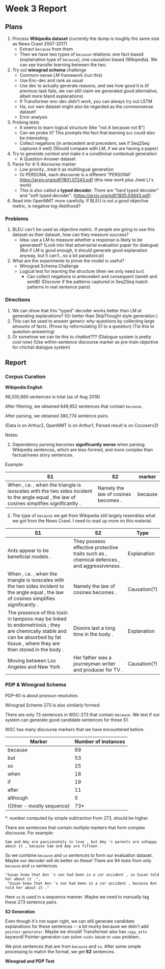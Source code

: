 # Week 3 Report

## Plans

1. Process **Wikipedia dataset** (currently the dump is roughly the same size as News Crawl 2007-2017)
   - Extract `because` from them
   - Then we have two types of `because` relations: one fact-based (explaination type of `because`), one causation based (Wikipedia). We can see transfer learning between the two.
2. Try out **winograd schema** challenge
   - Common-sense LM framework (run this)
   - Use Enc-dec and rank as usual 
   - Use dec to actually generate reasons, and see how good it is (if previous task fails, we can still claim we generated good alternative, albeit more bland explanations)
   - If Transformer enc-dec didn't work, you can always try out LSTM
   - Ha, our own dataset might also be regarded as the commonsense dataset!
   - Error analysis 
3. Probing tests
   * It seems to learn logical structure (like "not A because not B")
   * Can we probe it? This prompts the fact that learning `but` could also be interesting.
   * Collect negations (in antecedent and precedent, see if Seq2Seq captures it well) (Should compare with LM, if we are having a paper)
4. Try to generate context and make it a conditional contextual generation
   - A Question-Answer dataset
5. Parse for 4-5 discourse marker
   - Low priority...treat it as multilingual generation
   - Or PERSONA, each discourse is a different "PERSONA" https://arxiv.org/pdf/1801.07243.pdf (this new work plus Jiwei Li's work)
   - This is also called a **typed decoder**. There are "hard typed decoder" and "soft typed decoder". (https://arxiv.org/pdf/1805.04843.pdf)
6. Read into OpenNMT more carefully. If BLEU is not a good objective metric, is negative log-likelihood?

### Problems

1. BLEU can't be used as objective metric. If people are going to use this dataset as their dataset, how can they measure success?
   - Idea: use a LM to measure whether a response is likely to be generated? (Look into that adversarial evaluation paper for dialogue) (But if LM is good enough, it should generate good explanation anyway, but it can't...so a bit paradoxical)
2. What are the experiments to prove the model is useful?
   - Winograd Schema Challenge
   - Logical test for learning the structure (then we only need `but`)
     - Can collect negations in antecedent and consequent (sentA and sentB) (Discover if the patterns captured in Seq2Seq match patterns in real sentence pairs)

### Directions

1. We can show that this "typed" decoder works better than LM at generating explanations? (Or better than SkipThought style generation.)
2. This can be used to answer generic why-questions by collecting large amounts of facts. (Prove by reformulating S1 to a question) (Tie this to question-answering)
3. Or somehow we can tie this to chatbot??? (Dialogue system is pretty cool now) (Use within-sentence discourse marker as pre-train objective for chichat dialogue system)

## Report

### Corpus Curation

**Wikipedia English**

96,330,860 sentences in total (as of Aug 2018)

After filtering, we obtained 649,952 sentences that contain `because`.

After parsing, we obtained 380,774 sentence pairs.

(Data is on Arthur2, OpenNMT is on Arthur1, Parsed result is on Cocoserv2)

Notes:

1. Dependency parsing becomes **significantly worse** when parsing Wikipedia sentences, which are less-formed, and more complex than factual/news story sentences.

Example:

| S1                                                           | S2                                  | marker  |
| ------------------------------------------------------------ | ----------------------------------- | ------- |
| When , i.e. , when the triangle is isosceles with the two sides incident to the angle equal , the law of cosines simplifies significantly . | Namely the law of cosines becomes . | because |

2. The type of `because` we get from Wikipedia still largely resembles what we got from the News Crawl. I need to read up more on this material.

| S1                                                           | S2                                                           | Type         |
| ------------------------------------------------------------ | ------------------------------------------------------------ | ------------ |
| Ants appear to be beneficial models .                        | They possess effective protective traits such as , chemical defences , and aggressiveness . | Explanation  |
| When , i.e. , when the triangle is isosceles with the two sides incident to the angle equal , the law of cosines simplifies significantly . | Namely the law of cosines becomes .                          | Causation(?) |
| The presence of this toxin in tampons may be linked to endometriosis ; they are chemically stable and can be absorbed by fat tissue , where they are then stored in the body . | Dioxins last a long time in the body .                       | Explanation  |
| Moving between Los Angeles and New York .                    | Her father was a journeyman writer and producer for TV .     | Causation(?) |

### PDP & Winograd Schema

PDP-60 is about pronoun resolution.

Winograd Scheme 273 is also similarly formed.

There are only 73 sentences in WSC-273 that contain `because`. We test if our system can generate good candidate sentences for these S1.

WSC has many discourse markers that we have encountered before.

| Marker                    | Number of instances |
| ------------------------- | ------------------- |
| because                   | 69                  |
| but                       | 53                  |
| so                        | 25                  |
| when                      | 18                  |
| if                        | 19                  |
| after                     | 11                  |
| although                  | 5                   |
| (Other - mostly sequence) | 73*                 |

*: number computed by simple subtraction from 273, should be higher.

There are sentences that contain multiple markers that form complex discourse. For example:

```
Sam and Amy are passionately in love , but Amy 's parents are unhappy about it , because Sam and Amy are fifteen .
```

So we combine `because` and `so` sentences to form our evaluation dataset. Maybe our decoder will do better on these! There are 94 tests from only `because` and `so` sentences.

```
"Susan knew that Ann 's son had been in a car accident , so Susan told her about it .",
 "Susan knew that Ann 's son had been in a car accident , because Ann told her about it ."
```

Here `so` is used in a sequence manner. Maybe we need to manually tag these 273 sentence pairs.

**S2 Generation**

Even though it's not super right, we can still generate candidate explanations for these sentences -- a bit murky because we didn't add `pointer-generator`. Maybe we should! Transformer also has `copy_attn` keyword! Pointer-generator can solve `<unk>` issue or `name` problem.

We pick sentences that are from `because` and `so`. After some simple processing to match the format, we get **62** sentences.

**Winograd and PDP Test**




